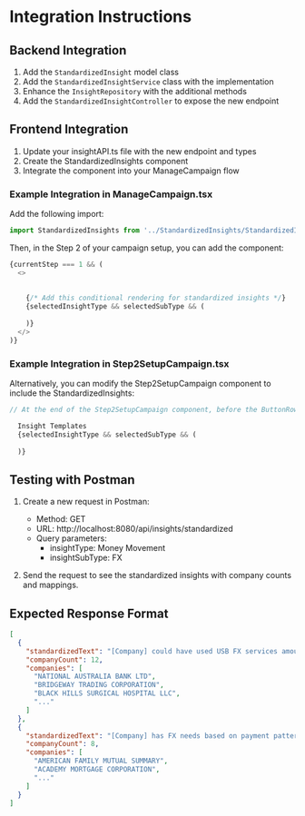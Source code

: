 # Integration Instructions

## Backend Integration

1. Add the `StandardizedInsight` model class
2. Add the `StandardizedInsightService` class with the implementation
3. Enhance the `InsightRepository` with the additional methods
4. Add the `StandardizedInsightController` to expose the new endpoint

## Frontend Integration

1. Update your insightAPI.ts file with the new endpoint and types
2. Create the StandardizedInsights component
3. Integrate the component into your ManageCampaign flow

### Example Integration in ManageCampaign.tsx

Add the following import:
```typescript
import StandardizedInsights from '../StandardizedInsights/StandardizedInsights';
```

Then, in the Step 2 of your campaign setup, you can add the component:

```typescript
{currentStep === 1 && (
  <>
    
    
    {/* Add this conditional rendering for standardized insights */}
    {selectedInsightType && selectedSubType && (
      
    )}
  </>
)}
```

### Example Integration in Step2SetupCampaign.tsx

Alternatively, you can modify the Step2SetupCampaign component to include the StandardizedInsights:

```typescript
// At the end of the Step2SetupCampaign component, before the ButtonRow

  Insight Templates
  {selectedInsightType && selectedSubType && (
    
  )}

```

## Testing with Postman

1. Create a new request in Postman:
   - Method: GET
   - URL: http://localhost:8080/api/insights/standardized
   - Query parameters:
     - insightType: Money Movement
     - insightSubType: FX

2. Send the request to see the standardized insights with company counts and mappings.

## Expected Response Format

```json
[
  {
    "standardizedText": "[Company] could have used USB FX services amounting to [Amount] in [Countries] countries",
    "companyCount": 12,
    "companies": [
      "NATIONAL AUSTRALIA BANK LTD",
      "BRIDGEWAY TRADING CORPORATION",
      "BLACK HILLS SURGICAL HOSPITAL LLC",
      "..."
    ]
  },
  {
    "standardizedText": "[Company] has FX needs based on payment patterns",
    "companyCount": 8,
    "companies": [
      "AMERICAN FAMILY MUTUAL SUMMARY",
      "ACADEMY MORTGAGE CORPORATION",
      "..."
    ]
  }
]
```